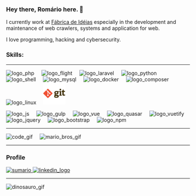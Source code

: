 ### Hey there, Romário here. 👋

I currently work at [Fábrica de Idéias](http://www.fabricadeideias.com.br)
especially in the development and maintenance of web crawlers, systems and application for web.

I love programming, hacking and cybersecurity.


### Skills:


<hr/>

<p>
    <img src="https://www.php.net/images/logos/new-php-logo.png" alt="logo_php" width="80" title="PHP" left="20">
    &#160;
    &#160;
    <img src="https://kinsta.com/pt/wp-content/uploads/sites/3/2018/09/flightphp.png" alt="logo_flight" width="100" title="Microframework PHP" left="20">
    &#160;
    &#160;
    <img src="https://laravel.com/img/logomark.min.svg" alt="logo_laravel" width="50" title="Laravel">
    &#160;
    &#160;
    <img src="https://www.python.org/static/community_logos/python-logo-master-v3-TM.png" alt="logo_python" width="140" height="50" title="Python">
    &#160;
    &#160;
    <img src="https://bashlogo.com/img/logo/jpg/full_colored_light.jpg" alt="logo_shell" width="80" title="Shell script">
    &#160;
    &#160;
    <img src="https://www.mysql.com/common/logos/logo-mysql-170x115.png" alt="logo_mysql" width="80" title="MySQL">
    &#160;
    &#160;
    <img src="https://blog.geekhunter.com.br/wp-content/uploads/2019/06/docker-na-pratica-como-construir-uma-aplicacao-2.png" alt="logo_docker" width="80" title="Docker">
    &#160;
    &#160;
    <img src="https://getcomposer.org/img/logo-composer-transparent.png" alt="logo_composer" width="50" title="Composer">
    &#160;
    &#160;
    <img src="https://upload.wikimedia.org/wikipedia/commons/a/af/Tux.png" alt="logo_linux" width="50" title="Linux">
    &#160;
    &#160;
    <img src="https://raw.githubusercontent.com/github/explore/80688e429a7d4ef2fca1e82350fe8e3517d3494d/topics/git/git.png" alt="logo_git" width="60" title="Git">
</p>

<p>
    <img src="https://codigosimples.net/wp-content/uploads/2014/04/web-300x175.png" alt="logo_js" width="100" title="JS, HTML5, CSS3">
    &#160;
    &#160;
    <img src="https://seeklogo.com/images/G/gulp-logo-415632861B-seeklogo.com.png" alt="logo_gulp" width="50" height="80" title="Gulp">
    &#160;
    &#160;
    <img src="https://upload.wikimedia.org/wikipedia/commons/9/95/Vue.js_Logo_2.svg" alt="logo_vue" width="60" title="Vue.js">
    &#160;
    &#160;
    <img src="https://covid.romarioarruda.dev/statics/logos/quasar.png" alt="logo_quasar" width="130" height="70" title="Quasar framework">
    &#160;
    &#160;
    <img src="https://cdn.vuetifyjs.com/docs/images/logos/vuetify-logo-light-text.svg" alt="logo_vuetify" width="140" height="50" title="Vuetify">
    &#160;
    &#160;
    <img src="https://www.vectorlogo.zone/logos/jquery/jquery-ar21.svg" alt="logo_jquery" width="100" title="jQuery">
    &#160;
    &#160;
    <img src="https://p.kindpng.com/picc/s/485-4850258_bootstrap-logo-png-image-free-download-searchpng-logos.png" alt="logo_bootstrap" width="50" title="Bootstrap">
    &#160;
    &#160;
    <img src="https://d1yjjnpx0p53s8.cloudfront.net/styles/logo-thumbnail/s3/042013/npm_0.png?itok=0Jst3N3-" alt="logo_npm" width="50" title="Npm">
</p>

<hr/>

<p>
    <img src="https://camo.githubusercontent.com/b5a4a8e12cdfb0a3fa86f9e5762a84f3f5ec95bf/68747470733a2f2f6d656469612e67697068792e636f6d2f6d656469612f6949716d4d3574546a6d704f42396d70626e2f67697068792e676966" width="300" height="200" alt="code_gif">
    &#160;
    &#160;
   <img src="https://media1.tenor.com/images/a0df220b2f0a356afee914caf1eed168/tenor.gif" width="300" height="200" alt="mario_bros_gif">
</p>

<hr/>

### Profile
<p>
  <a href="https://profile-summary-for-github.com/user/romarioarruda">
    <img src="https://camo.githubusercontent.com/fd57212e5375a45e23cc44625a982540cb3a5444/68747470733a2f2f77372e706e6777696e672e636f6d2f706e67732f3636342f3939382f706e672d7472616e73706172656e742d7069652d63686172742d636f6d70757465722d69636f6e732d636972636c652d6d6f6e6f6368726f6d652d67726170682d6f662d612d66756e6374696f6e2d7069652e706e67" width="90" height="50" title="Sumário" alt="sumario">
  </a>
  
  <a href="https://www.linkedin.com/in/rom%C3%A1rio-arruda/">
      <img src="https://camo.githubusercontent.com/7ea515d2827c69cd00b9009798b7bdd2d9446629/68747470733a2f2f73696d706c6569636f6e732e6f72672f69636f6e732f6c696e6b6564696e2e737667" width="100" height="50" alt="linkedin_logo" title="Perfil do Linkedin">
  </a>
</p>
<hr/>
<p>
  <img src="https://camo.githubusercontent.com/1cd0c79ca9df8a8ac3cd27e1ca8018f02b27c77b/68747470733a2f2f67697465652e636f6d2f736b796b65796a6f6b65722f506963436c6f75642f7261772f6d61737465722f696d672f64696e6f2e676966" alt="dinosauro_gif">
</p>
